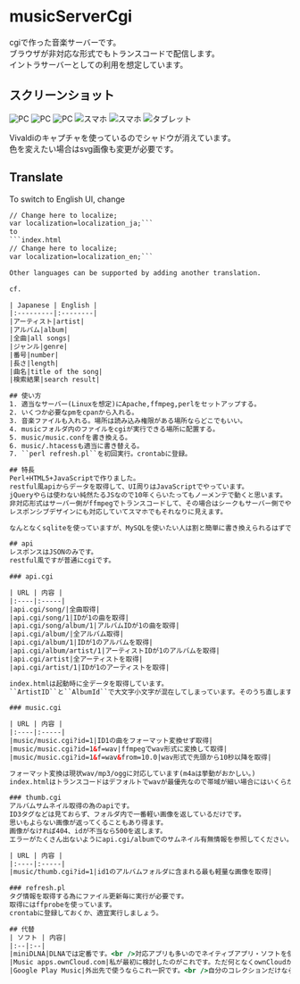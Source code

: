 # musicServerCgi
cgiで作った音楽サーバーです。  
ブラウザが非対応な形式でもトランスコードで配信します。  
イントラサーバーとしての利用を想定しています。

## スクリーンショット
![PC](screenshot/pc07.png)
![PC](screenshot/pc10.png)
![PC](screenshot/pc03.png)
![スマホ](screenshot/ip01.png)
![スマホ](screenshot/ip02.png)
![タブレット](screenshot/tb03.png)

Vivaldiのキャプチャを使っているのでシャドウが消えています。  
色を変えたい場合はsvg画像も変更が必要です。

## Translate
To switch to English UI, change
```index.html
// Change here to localize;
var localization=localization_ja;```
to
```index.html
// Change here to localize;
var localization=localization_en;```

Other languages can be supported by adding another translation.

cf.

| Japanese | English |
|:---------|:--------|
|アーティスト|artist|
|アルバム|album|
|全曲|all songs|
|ジャンル|genre|
|番号|number|
|長さ|length|
|曲名|title of the song|
|検索結果|search result|

## 使い方
1. 適当なサーバー(Linuxを想定)にApache,ffmpeg,perlをセットアップする。
2. いくつか必要なpmをcpanから入れる。
3. 音楽ファイルも入れる。場所は読み込み権限がある場所ならどこでもいい。
4. musicフォルダ内のファイルをcgiが実行できる場所に配置する。
5. music/music.confを書き換える。
6. music/.htacessも適当に書き替える。
7. ``perl refresh.pl``を初回実行。crontabに登録。

## 特長
Perl+HTML5+JavaScriptで作りました。  
restful風apiからデータを取得して、UI周りはJavaScriptでやっています。  
jQueryやらは使わない純然たるJSなので10年くらいたってもノーメンテで動くと思います。  
非対応形式はサーバー側がffmpegでトランスコードして、その場合はシークもサーバー側でやっています。  
レスポンシブデザインにも対応していてスマホでもそれなりに見えます。

なんとなくsqliteを使っていますが、MySQLを使いたい人は割と簡単に書き換えられるはずです。

## api
レスポンスはJSONのみです。  
restful風ですが普通にcgiです。

### api.cgi

| URL | 内容 |
|:----|:-----|
|api.cgi/song/|全曲取得|
|api.cgi/song/1|IDが1の曲を取得|
|api.cgi/song/album/1|アルバムIDが1の曲を取得|
|api.cgi/album/|全アルバム取得|
|api.cgi/album/1|IDが1のアルバムを取得|
|api.cgi/album/artist/1|アーティストIDが1のアルバムを取得|
|api.cgi/artist|全アーティストを取得|
|api.cgi/artist/1|IDが1のアーティストを取得|

index.htmlは起動時に全データを取得しています。  
``ArtistID``と``AlbumId``で大文字小文字が混在してしまっています。そのうち直します。

### music.cgi

| URL | 内容 |
|:----|:-----|
|music/music.cgi?id=1|ID1の曲をフォーマット変換せず取得|
|music/music.cgi?id=1&f=wav|ffmpegでwav形式に変換して取得|
|music/music.cgi?id=1&f=wav&from=10.0|wav形式で先頭から10秒以降を取得|

フォーマット変換は現状wav/mp3/oggに対応しています(m4aは挙動がおかしい。)  
index.htmlはトランスコードはデフォルトでwavが最優先なので帯域が細い場合にはいくらか変更が必要です。

### thumb.cgi
アルバムサムネイル取得の為のapiです。  
ID3タグなどは見ておらず、フォルダ内で一番軽い画像を返しているだけです。  
思いもよらない画像が返ってくることもあり得ます。  
画像がなければ404、idが不当なら500を返します。  
エラーがたくさん出ないようにapi.cgi/albumでのサムネイル有無情報を参照してください。

| URL | 内容 |
|:----|:-----|
|music/thumb.cgi?id=1|id1のアルバムフォルダに含まれる最も軽量な画像を取得|

### refresh.pl
タグ情報を取得する為にファイル更新毎に実行が必要です。  
取得にはffprobeを使っています。  
crontabに登録しておくか、適宜実行しましょう。

## 代替
| ソフト | 内容|
|:--|:--|
|miniDLNA|DLNAでは定番です。<br />対応アプリも多いのでネイティブアプリ・ソフトを使いたいならこちら。<br/>自分の環境だとちょっと動作がおかしいです。|
|Music apps.ownCloud.com|私が最初に検討したのがこれです。ただ何となくownCloudが嫌なのでやめました。|
|Google Play Music|外出先で使うならこれ一択です。<br />自分のコレクションだけなら無料で(一旦クレカ登録が必要)どこからでも聞けます。|
